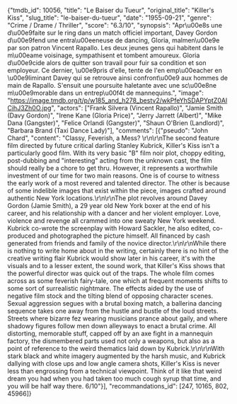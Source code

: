 {"tmdb_id": 10056, "title": "Le Baiser du Tueur", "original_title": "Killer's Kiss", "slug_title": "le-baiser-du-tueur", "date": "1955-09-21", "genre": "Crime / Drame / Thriller", "score": "6.3/10", "synopsis": "Apr\u00e8s une d\u00e9faite sur le ring dans un match officiel important, Davey Gordon d\u00e9fend une entra\u00eeneuse de dancing, Gloria, malmen\u00e9e par son patron Vincent Rapallo. Les deux jeunes gens qui habitent dans le m\u00eame voisinage, sympathisent et tombent amoureux. Gloria d\u00e9cide alors de quitter son travail pour fuir sa condition et son employeur. Ce dernier, \u00e9pris d'elle, tente de l'en emp\u00eacher en \u00e9liminant Davey qui se retrouve ainsi confront\u00e9 aux hommes de main de Rapallo. S'ensuit une poursuite haletante avec une sc\u00e8ne m\u00e9morable dans un entrep\u00f4t de mannequins.", "image": "https://image.tmdb.org/t/p/w185_and_h278_bestv2/wkPfeYhSDAPYptZ0AlCihJ3Zh0O.jpg", "actors": ["Frank Silvera (Vincent Rapallo)", "Jamie Smith (Davy Gordon)", "Irene Kane (Gloria Price)", "Jerry Jarrett (Albert)", "Mike Dana (Gangster)", "Felice Orlandi (Gangster)", "Shaun O'Brien (Landlord)", "Barbara Brand (Taxi Dance Lady)"], "comments": [{"pseudo": "John Chard", "content": "Classy, Feverish, a Mess?  \r\n\r\nThe second feature film directed by future critical darling Stanley Kubrick, Killer's Kiss isn't a particularly good film. With its very basic \"B\" film noir plot, choppy editing, post-dubbing and \"interesting\" acting from the unknown cast, the film should really be a chore to get thru. However, it represents a worthwhile investment of our time for two main reasons. One is of course to witness the early work of a most revered and talented director. The other is because of some indelible images that exist within the piece, images crafted around authentic New York locations.\r\n\r\nThe plot revolves around Davey Gordon (Jamie Smith), a 29 year old New York boxer at the end of his career, and his relationship with a dancer and her violent employer. Love, violence and revenge all crammed into one sweaty New York weekend. Kubrick co-wrote the screenplay with Howard Sackler, he also edited, co-produced and photographed the picture himself. All financed by cash generated from friends and family of the novice director.\r\n\r\nWhile there is nothing to write home about in the writing, certainly there is no hint of the creative writing flair Kubrick would show later in his career, it's with the visuals and to a lesser extent, the sound work, that Killer's Kiss shows that the powerful director was quick out of the traps. The whole film comes across as some feverish fairy-tale, one which at frequent moments shifts to some sort of surrealistic nightmare. The effects aided by the use of negative film stock and the tilting blend of opposing character scenes. Sexual aggression segues with a brutal boxing match, a ballerina dancing sequence takes one away from the hustle and bustle of the loud streets. Streets where bizarre fez wearing musicians prance about gaily, and where shadowy figures follow men down alleyways to enact a brutal crime. All distorting, memorable stuff, capped off by an axe fight in a mannequin factory, the dismembered parts used not only a weapons, but also as a point of reference to the weird thematics laid down by Kubrick.\r\n\r\nWith stark black and white imagery augmented by the harsh music, and Kubrick dallying with close ups and low angle camera shots, Killer's Kiss is never less than engrossing from a technical viewpoint. Think of it like that weird dream you had when you had taken too much cough syrup that time, and you will be half way there. 6/10"}], "recommandations_id": [247, 10165, 802, 45966]}